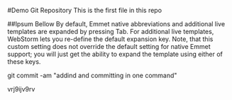 #Demo Git Repository
This is the first file in this repo

##Ipsum Bellow
By default, Emmet native abbreviations and additional live templates are expanded by pressing Tab. For additional live templates, WebStorm lets you re-define the default expansion key. Note, that this custom setting does not override the default setting for native Emmet support; you will just get the ability to expand the template using either of these keys.



git commit -am "addind and committing in one command" 


vrj9ijv9rv  